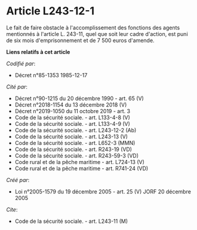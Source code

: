# Article L243-12-1

Le fait de faire obstacle à l'accomplissement des fonctions des agents mentionnés à l'article L. 243-11, quel que soit leur
cadre d'action, est puni de six mois d'emprisonnement et de 7 500 euros d'amende.

**Liens relatifs à cet article**

_Codifié par_:

  - Décret n°85-1353 1985-12-17

_Cité par_:

  - Décret n°90-1215 du 20 décembre 1990 - art. 65 (V)
  - Décret n°2018-1154 du 13 décembre 2018 (V)
  - Décret n°2019-1050 du 11 octobre 2019 - art. 3
  - Code de la sécurité sociale. - art. L133-4-8 (V)
  - Code de la sécurité sociale. - art. L133-4-9 (V)
  - Code de la sécurité sociale. - art. L243-12-2 (Ab)
  - Code de la sécurité sociale. - art. L243-13 (V)
  - Code de la sécurité sociale. - art. L652-3 (MMN)
  - Code de la sécurité sociale. - art. R243-19 (VD)
  - Code de la sécurité sociale. - art. R243-59-3 (VD)
  - Code rural et de la pêche maritime - art. L724-13 (V)
  - Code rural et de la pêche maritime - art. R741-24 (VD)

_Créé par_:

  - Loi n°2005-1579 du 19 décembre 2005 - art. 25 (V) JORF 20 décembre 2005

_Cite_:

  - Code de la sécurité sociale. - art. L243-11 (M)
